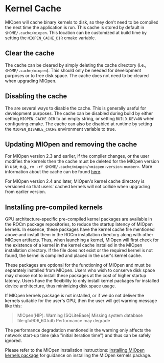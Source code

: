 Kernel Cache
============

MIOpen will cache binary kernels to disk, so they don't need to be compiled the next time the application is run. This cache is stored by default in `$HOME/.cache/miopen`. This location can be customized at build time by setting the `MIOPEN_CACHE_DIR` cmake variable. 

Clear the cache
---------------

The cache can be cleared by simply deleting the cache directory (i.e., `$HOME/.cache/miopen`). This should only be needed for development purposes or to free disk space. The cache does not need to be cleared when upgrading MIOpen.

Disabling the cache
-------------------

The are several ways to disable the cache. This is generally useful for development purposes. The cache can be disabled during build by either setting `MIOPEN_CACHE_DIR` to an empty string, or setting `BUILD_DEV=ON` when configuring cmake. The cache can also be disabled at runtime by setting the `MIOPEN_DISABLE_CACHE` environment variable to true.

Updating MIOpen and removing the cache
--------------------------------------
For MIOpen version 2.3 and earlier, if the compiler changes, or the user modifies the kernels then the cache must be deleted for the MIOpen version in use; e.g., `rm -rf $HOME/.cache/miopen/<miopen-version-number>`. More information about the cache can be found [here](https://rocm.docs.amd.com/projects/MIOpen/en/latest/cache.html).

For MIOpen version 2.4 and later, MIOpen's kernel cache directory is versioned so that users' cached kernels will not collide when upgrading from earlier version.

Installing pre-compiled kernels
-------------------------------
GPU architecture-specific pre-compiled kernel packages are available in the ROCm package repositories, to reduce the startup latency of MIOpen kernels. In essence, these packages have the kernel cache file mentioned above and install them in the ROCm installation directory along with other MIOpen artifacts. Thus, when launching a kernel, MIOpen will first check for the existence of a kernel in the kernel cache installed in the MIOpen installation directory. If the file does not exist or the required kernel is not found, the kernel is compiled and placed in the user's kernel cache.

These packages are optional for the functioning of MIOpen and must be separately installed from MIOpen. Users who wish to conserve disk space may choose not to install these packages at the cost of higher startup latency. Users have the flexibility to only install kernel packages for installed device architecture, thus minimizing disk space usage.

If MIOpen kernels package is not installed, or if we do not deliver the kernels suitable for the user's GPU, then the user will get warning message like this:
> MIOpen(HIP): Warning [SQLiteBase] Missing system database file:gfx906_60.kdb Performance may degrade

The performance degradation mentioned in the warning only affects the network start-up time (aka "initial iteration time") and thus can be safely ignored.

Please refer to the MIOpen installation instructions: [installing MIOpen kernels package](https://rocm.docs.amd.com/projects/MIOpen/en/latest/install.html#installing-miopen-kernels-package) for guidance on installing the MIOpen kernels package.

